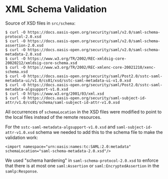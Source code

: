 # XML Schema Validation

Source of XSD files in `src/schema`:

    $ curl -O https://docs.oasis-open.org/security/saml/v2.0/saml-schema-protocol-2.0.xsd
    $ curl -O https://docs.oasis-open.org/security/saml/v2.0/saml-schema-assertion-2.0.xsd
    $ curl -O https://docs.oasis-open.org/security/saml/v2.0/saml-schema-metadata-2.0.xsd
    $ curl -O https://www.w3.org/TR/2002/REC-xmldsig-core-20020212/xmldsig-core-schema.xsd
    $ curl -O https://www.w3.org/TR/2002/REC-xmlenc-core-20021210/xenc-schema.xsd
    $ curl -O https://docs.oasis-open.org/security/saml/Post2.0/sstc-saml-metadata-ui/v1.0/cs01/xsd/sstc-saml-metadata-ui-v1.0.xsd
    $ curl -O https://docs.oasis-open.org/security/saml/Post2.0/sstc-saml-metadata-algsupport-v1.0.xsd
    $ curl -O https://www.w3.org/2001/03/xml.xsd
    $ curl -O https://docs.oasis-open.org/security/saml-subject-id-attr/v1.0/cs01/schema/saml-subject-id-attr-v1.0.xsd

All occurrences of `schemaLocation` in the XSD files were modified to point to
the local files instead of the remote resources.

For the `sstc-saml-metadata-algsupport-v1.0.xsd` and 
`saml-subject-id-attr-v1.0.xsd` schema we needed to add this to the schema file 
to make the validation work:

    <import namespace="urn:oasis:names:tc:SAML:2.0:metadata"
    schemaLocation="saml-schema-metadata-2.0.xsd"/>

We used "schema hardening" in `saml-schema-protocol-2.0.xsd` to enforce that 
there is at most one `saml:Assertion` or `saml:EncryptedAssertion` in the 
`samlp:Response`.
